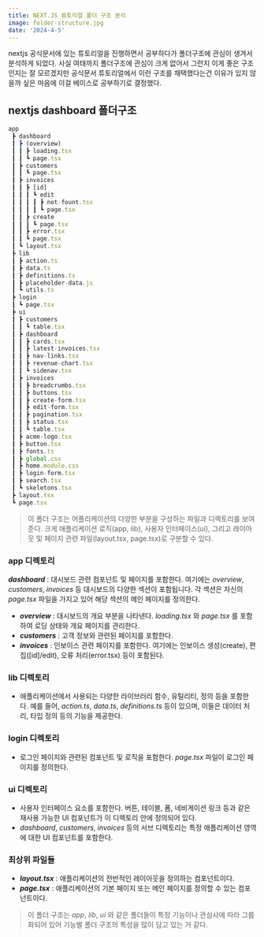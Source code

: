 ```yaml
---
title: NEXT.JS 튜토리얼 폴더 구조 분석
image: folder-structure.jpg
date: '2024-4-5'
---
```


nextjs 공식문서에 있는 튜토리얼을 진행하면서 공부하다가 폴더구조에 관심이 생겨서 분석하게 되었다. 사실 여태까지 폴더구조에 관심이 크게 없어서 그런지 이게 좋은 구조인지는 잘 모르겠지만 공식문서 튜토리얼에서 이런 구조를 채택했다는건 이유가 있지 않을까 싶은 마음에 이걸 베이스로 공부하기로 결정했다.

## nextjs dashboard 폴더구조

```js
app
 ┣ dashboard
 ┃ ┣ (overview)
 ┃ ┃ ┣ loading.tsx
 ┃ ┃ ┗ page.tsx
 ┃ ┣ customers
 ┃ ┃ ┗ page.tsx
 ┃ ┣ invoices
 ┃ ┃ ┣ [id]
 ┃ ┃ ┃ ┗ edit
 ┃ ┃ ┃ ┃ ┣ not-fount.tsx
 ┃ ┃ ┃ ┃ ┗ page.tsx
 ┃ ┃ ┣ create
 ┃ ┃ ┃ ┗ page.tsx
 ┃ ┃ ┣ error.tsx
 ┃ ┃ ┗ page.tsx
 ┃ ┗ layout.tsx
 ┣ lib
 ┃ ┣ action.ts
 ┃ ┣ data.ts
 ┃ ┣ definitions.ts
 ┃ ┣ placeholder-data.js
 ┃ ┗ utils.ts
 ┣ login
 ┃ ┗ page.tsx
 ┣ ui
 ┃ ┣ customers
 ┃ ┃ ┗ table.tsx
 ┃ ┣ dashboard
 ┃ ┃ ┣ cards.tsx
 ┃ ┃ ┣ latest-invoices.tsx
 ┃ ┃ ┣ nav-links.tsx
 ┃ ┃ ┣ revenue-chart.tsx
 ┃ ┃ ┗ sidenav.tsx
 ┃ ┣ invoices
 ┃ ┃ ┣ breadcrumbs.tsx
 ┃ ┃ ┣ buttons.tsx
 ┃ ┃ ┣ create-form.tsx
 ┃ ┃ ┣ edit-form.tsx
 ┃ ┃ ┣ pagination.tsx
 ┃ ┃ ┣ status.tsx
 ┃ ┃ ┗ table.tsx
 ┃ ┣ acme-logo.tsx
 ┃ ┣ button.tsx
 ┃ ┣ fonts.ts
 ┃ ┣ global.css
 ┃ ┣ home.module.css
 ┃ ┣ login-form.tsx
 ┃ ┣ search.tsx
 ┃ ┗ skeletons.tsx
 ┣ layout.tsx
 ┗ page.tsx
```

> 이 폴더 구조는 어플리케이션의 다양한 부분을 구성하는 파일과 디렉토리를 보여준다. 크게 애플리케이션 로직(app, lib), 사용자 인터페이스(ui), 그리고 레이아웃 및 페이지 관련 파일(layout.tsx, page.tsx)로 구분할 수 있다.

### app 디렉토리

**_dashboard_** : 대시보드 관련 컴포넌트 및 페이지를 포함한다. 여기에는 _overview_, _customers_, _invoices_ 등 대시보드의 다양한 섹션이 포함됩니다. 각 섹션은 자신의 _page.tsx_ 파일을 가지고 있어 해당 섹션의 메인 페이지를 정의한다.

- **_overview_** : 대시보드의 개요 부분을 나타낸다. _loading.tsx_ 와 _page.tsx_ 를 포함하여 로딩 상태와 개요 페이지를 관리한다.
- **_customers_** : 고객 정보와 관련된 페이지를 포함한다.
- **_invoices_** : 인보이스 관련 페이지를 포함한다. 여기에는 인보이스 생성(create), 편집([id]/edit), 오류 처리(error.tsx) 등이 포함된다.

### lib 디렉토리

- 애플리케이션에서 사용되는 다양한 라이브러리 함수, 유틸리티, 정의 등을 포함한다. 예를 들어, _action.ts_, _data.ts_, _definitions.ts_ 등이 있으며, 이들은 데이터 처리, 타입 정의 등의 기능을 제공한다.

### login 디렉토리

- 로그인 페이지와 관련된 컴포넌트 및 로직을 포함한다. _page.tsx_ 파일이 로그인 페이지를 정의한다.

### ui 디렉토리

- 사용자 인터페이스 요소를 포함한다. 버튼, 테이블, 폼, 네비게이션 링크 등과 같은 재사용 가능한 UI 컴포넌트가 이 디렉토리 안에 정의되어 있다.
- _dashboard_, _customers_, _invoices_ 등의 서브 디렉토리는 특정 애플리케이션 영역에 대한 UI 컴포넌트를 포함한다.

### 최상위 파일들

- **_layout.tsx_** : 애플리케이션의 전반적인 레이아웃을 정의하는 컴포넌트이다.
- **_page.tsx_** : 애플리케이션의 기본 페이지 또는 메인 페이지를 정의할 수 있는 컴포넌트이다.

> 이 폴더 구조는 _app_, _lib_, _ui_ 와 같은 폴더들이 특정 기능이나 관심사에 따라 그룹화되어 있어 기능별 폴더 구조의 특성을 많이 담고 있는 거 같다.
